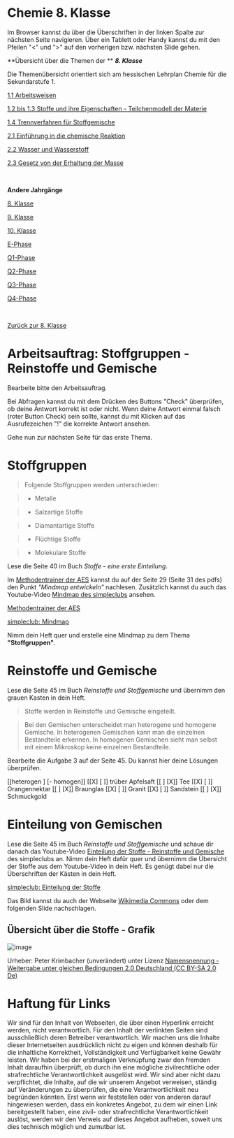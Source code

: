 <!--
author: Susanne Suckfüll
email: su-aes@masannek.de
language: de
narrator: German Female
script: url.js

View this file on https://liascript.github.io/course/?https://raw.githubusercontent.com/SUC-AES/Mathematik-5/master/2_Massen_1.md
-->


# Chemie 8. Klasse

Im Browser kannst du über die Überschriften in der linken Spalte zur nächsten Seite navigieren. Über ein Tablett oder Handy kannst du mit den Pfeilen "<" und ">" auf den vorherigen bzw. nächsten Slide gehen.

**Übersicht über die Themen der ** ***8. Klasse***

Die Themenübersicht orientiert sich am hessischen Lehrplan Chemie für die Sekundarstufe 1.

[1.1 Arbeitsweisen]()

[1.2 bis 1.3 Stoffe und ihre Eigenschaften - Teilchenmodell der Materie]()

[1.4 Trennverfahren für Stoffgemische]()

[2.1 Einführung in die chemische Reaktion]()

[2.2 Wasser und Wasserstoff]()

[2.3 Gesetz von der Erhaltung der Masse]()

$\qquad$

**Andere Jahrgänge**

[8. Klasse]()

[9. Klasse]()

[10. Klasse]()

[E-Phase]()

[Q1-Phase]()

[Q2-Phase]()

[Q3-Phase]()

[Q4-Phase]()


$\qquad$

[Zurück zur 8. Klasse]()


# Arbeitsauftrag: Stoffgruppen - Reinstoffe und Gemische

Bearbeite bitte den Arbeitsauftrag.

Bei Abfragen kannst du mit dem Drücken des Buttons "Check" überprüfen, ob deine Antwort korrekt ist oder nicht. Wenn deine Antwort einmal falsch (roter Button Check) sein sollte, kannst du mit Klicken auf das Ausrufezeichen "!" die korrekte Antwort ansehen.

Gehe nun zur nächsten Seite für das erste Thema.

# Stoffgruppen

> Folgende Stoffgruppen werden unterschieden:

> + Metalle

> + Salzartige Stoffe

> + Diamantartige Stoffe

> + Flüchtige Stoffe

> + Molekulare Stoffe

Lese die Seite 40 im Buch *Stoffe - eine erste Einteilung*.

Im [Methodentrainer der AES](https://www.aes-maintal.de/fileadmin/PDF/Methodentrainer_G9_2018_druck.pdf) kannst du auf der Seite 29 (Seite 31 des pdfs) den Punkt *"Mindmap entwickeln"* nachlesen. Zusätzlich kannst du auch das Youtube-Video [Mindmap des simpleclubs](https://www.youtube.com/watch?v=mKKAPCMU1bw) ansehen.




[Methodentrainer der AES](https://www.aes-maintal.de/fileadmin/PDF/Methodentrainer_G9_2018_druck.pdf)

[simpleclub: Mindmap](https://www.youtube.com/watch?v=mKKAPCMU1bw)

Nimm dein Heft quer und erstelle eine Mindmap zu dem Thema **"Stoffgruppen"**.

# Reinstoffe und Gemische

Lese die Seite 45 im Buch *Reinstoffe und Stoffgemische* und übernimm den grauen Kasten in dein Heft.

> Stoffe werden in Reinstoffe und Gemische eingeteilt.

> Bei den Gemischen unterscheidet man heterogene und homogene Gemische. In heterogenen Gemischen kann man die einzelnen Bestandteile erkennen. In homogenen Gemischen sieht man selbst mit einem Mikroskop keine einzelnen Bestandteile.

Bearbeite die Aufgabe 3 auf der Seite 45. Du kannst hier deine Lösungen überprüfen.

[[heterogen ] [- homogen]]
[[X] [ ]] trüber Apfelsaft
[[ ] [X]] Tee
[[X] [ ]] Orangennektar
[[ ] [X]] Braunglas
[[X] [ ]] Granit
[[X] [ ]] Sandstein
[[ ] [X]] Schmuckgold



# Einteilung von Gemischen

Lese die Seite 45 im Buch *Reinstoffe und Stoffgemische* und schaue dir danach das Youtube-Video [Einteilung der Stoffe - Reinstoffe und Gemische](https://www.youtube.com/watch?v=-q5BkTzBybE) des simpleclubs an. Nimm dein Heft dafür quer und übernimm die Übersicht der Stoffe aus dem Youtube-Video in dein Heft. Es genügt dabei nur die Überschriften der Kästen in dein Heft.

[simpleclub: Einteilung der Stoffe](https://www.youtube.com/watch?v=-q5BkTzBybE)

Das Bild kannst du auch der Webseite [Wikimedia Commons](https://upload.wikimedia.org/wikipedia/commons/d/d3/Schematische_Einteilung_der_Stoffe.svg) oder dem folgenden Slide nachschlagen.

## Übersicht über die Stoffe - Grafik

![image](https://upload.wikimedia.org/wikipedia/commons/d/d3/Schematische_Einteilung_der_Stoffe.svg)

Urheber: Peter Krimbacher (unverändert) unter Lizenz [Namensnennung - Weitergabe unter gleichen Bedingungen 2.0 Deutschland (CC BY-SA 2.0 De)](https://creativecommons.org/licenses/by-sa/2.0/de/deed.de)


# Haftung für Links

Wir sind für den Inhalt von Webseiten, die über einen Hyperlink erreicht werden, nicht verantwortlich. Für den Inhalt der verlinkten Seiten sind ausschließlich deren Betreiber verantwortlich. Wir machen uns die Inhalte dieser Internetseiten ausdrücklich nicht zu eigen und können deshalb für die inhaltliche Korrektheit, Vollständigkeit und Verfügbarkeit keine Gewähr leisten. Wir haben bei der erstmaligen Verknüpfung zwar den fremden Inhalt daraufhin überprüft, ob durch ihn eine mögliche zivilrechtliche oder strafrechtliche Verantwortlichkeit ausgelöst wird. Wir sind aber nicht dazu verpflichtet, die Inhalte, auf die wir unserem Angebot verweisen, ständig auf Veränderungen zu überprüfen, die eine Verantwortlichkeit neu begründen könnten. Erst wenn wir feststellen oder von anderen darauf hingewiesen werden, dass ein konkretes Angebot, zu dem wir einen Link bereitgestellt haben, eine zivil- oder strafrechtliche Verantwortlichkeit auslöst, werden wir den Verweis auf dieses Angebot aufheben, soweit uns dies technisch möglich und zumutbar ist.
